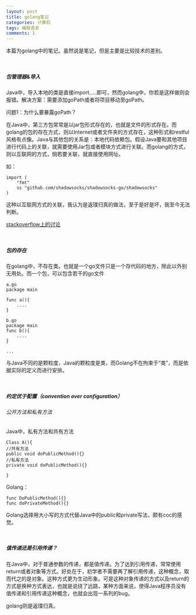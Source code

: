 ```yaml
---
layout: post
title: golang笔记
categories: 计算机
tags: 编程语言
comments: 1
---
```




本篇为golang中的笔记。虽然说是笔记，但是主要是比较技术的差别。

<br>

##### 包管理器&导入

Java中，导入本地的类是直接import.....即可，然而golang中，你若是这样做则会报错。解决方案：需要添加goPath或者将项目移动至goPath。

问题1：为什么要暴露goPath？

在Java中，第三方包常常是以jar包形式存在的，也就是文件的形式存在。而golang的包的存在方式，则以Internet或者文件夹的方式存在，这种形式和restful风格有点像。Java与其他包的关系是：本地代码依赖包。假设Java要和其他项目进行代码上的关联，就需要使用Jar包或者模块方式进行关联。而golang的方式，则以互联网的方式，倘若要关联，就直接使用网址。

如：

```
import (
	"fmt"
	ss "github.com/shadowsocks/shadowsocks-go/shadowsocks"
)
```

这种以互联网方式的关联，我认为是返璞归真的做法，至于是好是坏，我至今无法判断。

[stackoverflow上的讨论](https://stackoverflow.com/questions/24306183/can-someone-explain-why-gopath-is-convenient-and-how-it-should-be-used-in-genera)

<br>

##### 包的存在

在golang中，不存在类。也就是一个go文件只是一个存代码的地方，除此以外别无用处。而一个包，可以包含若干的go文件

```
a.go
package main

func a(){
    ....
}

b.go
package main
func b(){
    ....
}

...

```

 与Java不同的是颗粒度，Java的颗粒度是类，而Golang不在拘束于“类”，而是依据实际的定义而进行安排。

<br>

##### **约定优于配置**（convention over configuration）

###### 公开方法和私有方法

Java中，私有方法和共有方法

```
Class A(){
//共有方法
public void doPublicMethod(){}
//私有方法
private void doPublicMethod(){}

}
```

Golang：

```
func DoPublicMethod(){}
func doPrivateMethod(){}
```

Golang选择用大小写的方式代替Java中的public和private写法，颇有coc的感觉。

<br>

##### 值传递还是引用传递？

在Java中，对于普通参数的传递，都是值传递。为了达到引用传递，常常使用return或者对象等方式。好处在于，初学者不需要再了解引用传递，这种概念，取而代之的是对象。这种方式更为生动形象。可是这种对象传递的方式以及return的方式是换种方式表达，也就是说绕了远路，某种方面来说，使得Java程序员没有值传递和引用传递这种概念，也就会出现一系列的bug。

golang则是返璞归真。



